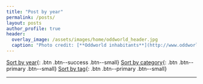 ```yaml
---
title: "Post by year"
permalink: /posts/
layout: posts
author_profile: true
header:
  overlay_image: /assets/images/home/oddworld_header.jpg
  caption: "Photo credit: [**Oddworld inhabitants**](http://www.oddworld.com/)"
---
```

[Sort by year](#){: .btn .btn--success .btn--small} [Sort by category](/categories){: .btn .btn--primary .btn--small} [Sort by tag](/tags){: .btn .btn--primary .btn--small}


---
